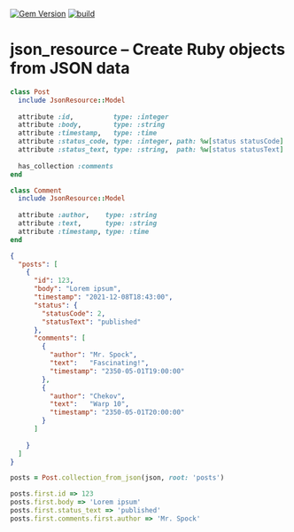 [![Gem Version](https://badge.fury.io/rb/json_resource.svg)](http://badge.fury.io/rb/json_resource)
[![build](https://github.com/mtgrosser/json_resource/actions/workflows/build.yml/badge.svg)](https://github.com/mtgrosser/json_resource/actions/workflows/build.yml)

# json_resource – Create Ruby objects from JSON data

```ruby
class Post
  include JsonResource::Model
  
  attribute :id,          type: :integer
  attribute :body,        type: :string
  attribute :timestamp,   type: :time
  attribute :status_code, type: :integer, path: %w[status statusCode]
  attribute :status_text, type: :string,  path: %w[status statusText]
  
  has_collection :comments
end

class Comment
  include JsonResource::Model
  
  attribute :author,    type: :string
  attribute :text,      type: :string
  attribute :timestamp, type: :time
end
```

```json
{
  "posts": [
    {
      "id": 123,
      "body": "Lorem ipsum",
      "timestamp": "2021-12-08T18:43:00",
      "status": {
        "statusCode": 2,
        "statusText": "published"
      },
      "comments": [
        {
          "author": "Mr. Spock",
          "text":   "Fascinating!",
          "timestamp": "2350-05-01T19:00:00"
        },
        {
          "author": "Chekov",
          "text":   "Warp 10",
          "timestamp": "2350-05-01T20:00:00"
        }
      ]
      
    }
  ]
}
```

```ruby
posts = Post.collection_from_json(json, root: 'posts')

posts.first.id => 123
posts.first.body => 'Lorem ipsum'
posts.first.status_text => 'published'
posts.first.comments.first.author => 'Mr. Spock'
```
